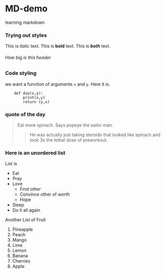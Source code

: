 # MD-demo
learning markdown

### Trying out styles
This is *italic* text. This is **bold** text.
This is ***both*** text.
###### How big is this header

### Code styling
we want a function of arguments `x` and `y`. Here it is.
```
	def duo(x,y):
		print(x,y)
		return (y,x)
```
### quote of the day
>Eat more spinach. Says popeye the sailor man. 
>>He was actually just taking steroids that looked like spinach and took 3x the lethal dose of preworkout.

### Here is an unordered list
List is 
* Eat
* Pray
* Love
	* Find _other_
	* Convince other of *worth*
	* Hope
* Sleep
* Do it all again

Another List of Fruit
1. Pineapple
2. Peach
3. Mango 
4. Lime 
5. Lemon
6. Banana
7. Cherries
8. Apple
